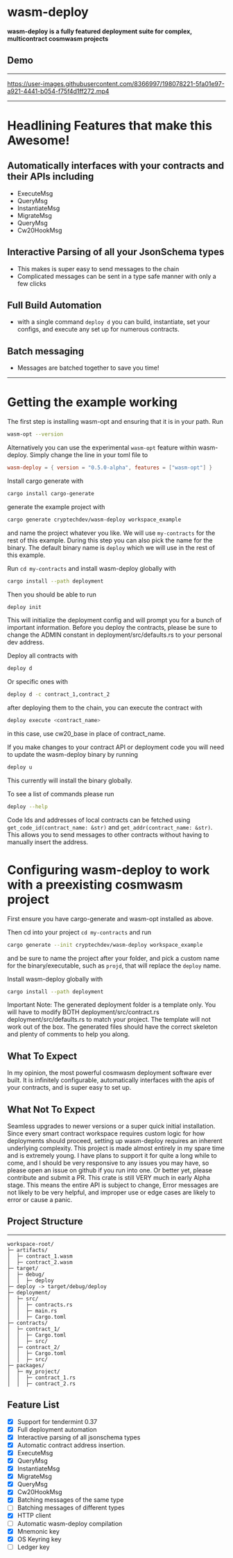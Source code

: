 # wasm-deploy

**wasm-deploy is a fully featured deployment suite for complex, multicontract cosmwasm projects**

## Demo

---

https://user-images.githubusercontent.com/8366997/198078221-5fa01e97-a921-4441-b054-f75f4d1ff272.mp4

---

# Headlining Features that make this Awesome!
## Automatically interfaces with your contracts and their APIs including
 - ExecuteMsg
 - QueryMsg
 - InstantiateMsg
 - MigrateMsg
 - QueryMsg
 - Cw20HookMsg
 
## Interactive Parsing of all your JsonSchema types
 - This makes is super easy to send messages to the chain
 - Complicated messages can be sent in a type safe manner with only a few clicks

## Full Build Automation
 - with a single command ```deploy d``` you can build, instantiate, set your configs, and execute any set up for numerous contracts.

## Batch messaging
 - Messages are batched together to save you time!

---

# Getting the example working

The first step is installing wasm-opt and ensuring that it is in your path. Run 
```bash
wasm-opt --version  
``` 

Alternatively you can use the experimental `wasm-opt` feature within wasm-deploy. Simply change the line in your toml file to
```toml
wasm-deploy = { version = "0.5.0-alpha", features = ["wasm-opt"] }
```

Install cargo generate with
```bash
cargo install cargo-generate
```

generate the example project with 
```bash
cargo generate cryptechdev/wasm-deploy workspace_example
```
and name the project whatever you like. We will use `my-contracts` for the rest of this example. During this step you can also pick the name for the binary. The default binary name is `deploy` which we will use in the rest of this example.

Run `cd my-contracts` and install wasm-deploy globally with 
```bash
cargo install --path deployment
```
Then you should be able to run
```bash
deploy init
```
This will initialize the deployment config and will prompt you for a bunch of important information.
Before you deploy the contracts, please be sure to change the ADMIN constant in deployment/src/defaults.rs to your personal dev address.

Deploy all contracts with
```bash
deploy d
```

Or specific ones with
```bash
deploy d -c contract_1,contract_2
```

after deploying them to the chain, you can execute the contract with
```bash
deploy execute <contract_name>
```
in this case, use cw20_base in place of contract_name.

If you make changes to your contract API or deployment code you will need to update the wasm-deploy binary by running
```bash
deploy u
```
This currently will install the binary globally.

To see a list of commands please run 
```bash
deploy --help
```

Code Ids and addresses of local contracts can be fetched using `get_code_id(contract_name: &str)` and `get_addr(contract_name: &str)`. This allows you to send messages to other contracts without having to manually insert the address.

# Configuring wasm-deploy to work with a preexisting cosmwasm project

First ensure you have cargo-generate and wasm-opt installed as above.

Then cd into your project `cd my-contracts` and run
```bash
cargo generate --init cryptechdev/wasm-deploy workspace_example
```
and be sure to name the project after your folder, and pick a custom name for the binary/executable, such as `projd`, that will replace the `deploy` name.

Install wasm-deploy globally with 
```bash
cargo install --path deployment
```

Important Note: The generated deployment folder is a template only. You will have to modify BOTH deployment/src/contract.rs deployment/src/defaults.rs to match your project. The template will not work out of the box. The generated files should have the correct skeleton and plenty of comments to help you along.

## What To Expect

In my opinion, the most powerful cosmwasm deployment software ever built. It is infinitely configurable, automatically interfaces with the apis of your contracts, and is super easy to set up.

## What Not To Expect

Seamless upgrades to newer versions or a super quick initial installation. Since every smart contract workspace requires custom logic for how deployments should proceed, setting up wasm-deploy requires an inherent underlying complexity. This project is made almost entirely in my spare time and is extremely young. I have plans to support it for quite a long while to come, and I should be very responsive to any issues you may have, so please open an issue on github if you run into one. Or better yet, please contribute and submit a PR. This crate is still VERY much in early Alpha stage. This means the entire API is subject to change, Error messages are not likely to be very helpful, and improper use or edge cases are likely to error or cause a panic.

## Project Structure

---
```
workspace-root/
├─ artifacts/
│  ├─ contract_1.wasm
│  ├─ contract_2.wasm
├─ target/
│  ├─ debug/
│  │  ├─ deploy
├─ deploy -> target/debug/deploy
├─ deployment/
│  ├─ src/
│  │  ├─ contracts.rs
│  │  ├─ main.rs
│  │  ├─ Cargo.toml
├─ contracts/
│  ├─ contract_1/
│  │  ├─ Cargo.toml
│  │  ├─ src/
│  ├─ contract_2/
│  │  ├─ Cargo.toml
│  │  ├─ src/
├─ packages/
│  ├─ my_project/
│  │  ├─ contract_1.rs
│  │  ├─ contract_2.rs
```

## Feature List

- [x] Support for tendermint 0.37
- [x] Full deployment automation
- [x] Interactive parsing of all jsonschema types
- [x] Automatic contract address insertion.
- [x] ExecuteMsg
- [x] QueryMsg
- [x] InstantiateMsg
- [x] MigrateMsg
- [x] QueryMsg
- [x] Cw20HookMsg
- [x] Batching messages of the same type
- [ ] Batching messages of different types
- [x] HTTP client
- [ ] Automatic wasm-deploy compilation
- [x] Mnemonic key
- [x] OS Keyring key
- [ ] Ledger key
